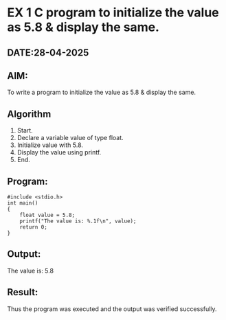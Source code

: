 # EX 1 C program to initialize the value as 5.8 & display the same.
## DATE:28-04-2025
## AIM:
To write a program to initialize the value as 5.8 & display the same.

## Algorithm
1. Start.
2. Declare a variable value of type float.
3. Initialize value with 5.8.
4. Display the value using printf.
5. End.   

## Program:
```
#include <stdio.h>
int main()
{
    float value = 5.8;
    printf("The value is: %.1f\n", value);
    return 0;
}
```

## Output:
The value is: 5.8



## Result:
Thus the program was executed and the output was verified successfully.
